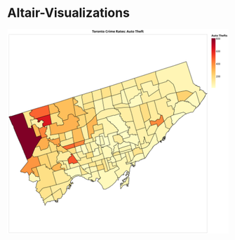 # Altair-Visualizations

![Toronto Auto Thefts](https://github.com/hjhuney/Altair-Visualizations/blob/master/toronto001.svg)
